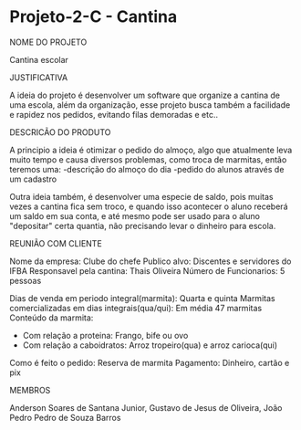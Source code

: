 # Projeto-2-C - Cantina

NOME DO PROJETO

Cantina escolar

JUSTIFICATIVA

A ideia do projeto é desenvolver um software que organize a cantina de uma escola, além da organização, esse projeto busca também a facilidade e rapidez nos pedidos, 
evitando filas demoradas e etc..

DESCRICÃO DO PRODUTO

A principio a ideia é otimizar o pedido do almoço, algo que atualmente leva muito tempo e causa diversos problemas, como troca de marmitas, então teremos uma:
-descrição do almoço do dia
-pedido do alunos através de um cadastro

Outra ideia também, é desenvolver uma especie de saldo, pois muitas vezes a cantina fica sem troco, e quando isso acontecer o aluno receberá um saldo em sua conta, 
e até mesmo pode ser usado para o aluno "depositar" certa quantia, não precisando levar o dinheiro para escola.

REUNIÃO COM CLIENTE

Nome da empresa: Clube do chefe
Publico alvo: Discentes e servidores do IFBA
Responsavel pela cantina: Thais Oliveira
Número de Funcionarios: 5 pessoas

Dias de venda em periodo integral(marmita): Quarta e quinta
Marmitas comercializadas em dias integrais(qua/qui): Em média 47 marmitas
Conteúdo da marmita: 
- Com relação a proteina: Frango, bife ou ovo
- Com relação a caboidratos: Arroz tropeiro(qua) e arroz carioca(qui)

Como é feito o pedido: Reserva de marmita
Pagamento: Dinheiro, cartão e pix

MEMBROS

Anderson Soares de Santana Junior, Gustavo de Jesus de Oliveira, João Pedro Pedro de Souza Barros

